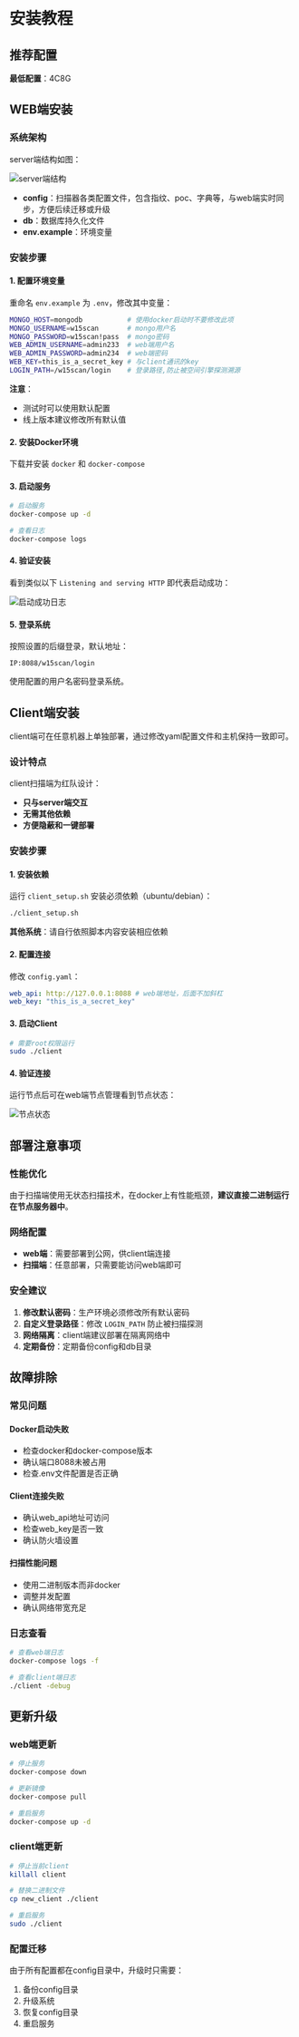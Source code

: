 # 安装教程

## 推荐配置

**最低配置**：4C8G

## WEB端安装

### 系统架构

server端结构如图：

![server端结构](image-placeholder.png)

- **config**：扫描器各类配置文件，包含指纹、poc、字典等，与web端实时同步，方便后续迁移或升级
- **db**：数据库持久化文件
- **env.example**：环境变量

### 安装步骤

#### 1. 配置环境变量

重命名 `env.example` 为 `.env`，修改其中变量：

```bash
MONGO_HOST=mongodb           # 使用docker启动时不要修改此项
MONGO_USERNAME=w15scan       # mongo用户名
MONGO_PASSWORD=w15scan!pass  # mongo密码
WEB_ADMIN_USERNAME=admin233  # web端用户名
WEB_ADMIN_PASSWORD=admin234  # web端密码
WEB_KEY=this_is_a_secret_key # 与client通讯的key
LOGIN_PATH=/w15scan/login    # 登录路径,防止被空间引擎探测溯源
```

**注意**：
- 测试时可以使用默认配置
- 线上版本建议修改所有默认值

#### 2. 安装Docker环境

下载并安装 `docker` 和 `docker-compose`

#### 3. 启动服务

```bash
# 启动服务
docker-compose up -d

# 查看日志
docker-compose logs
```

#### 4. 验证安装

看到类似以下 `Listening and serving HTTP` 即代表启动成功：

![启动成功日志](image-placeholder.png)

#### 5. 登录系统

按照设置的后缀登录，默认地址：

```
IP:8088/w15scan/login
```

使用配置的用户名密码登录系统。

## Client端安装

client端可在任意机器上单独部署，通过修改yaml配置文件和主机保持一致即可。

### 设计特点

client扫描端为红队设计：
- **只与server端交互**
- **无需其他依赖**
- **方便隐蔽和一键部署**

### 安装步骤

#### 1. 安装依赖

运行 `client_setup.sh` 安装必须依赖（ubuntu/debian）：

```bash
./client_setup.sh
```

**其他系统**：请自行依照脚本内容安装相应依赖

#### 2. 配置连接

修改 `config.yaml`：

```yaml
web_api: http://127.0.0.1:8088 # web端地址，后面不加斜杠
web_key: "this_is_a_secret_key"
```

#### 3. 启动Client

```bash
# 需要root权限运行
sudo ./client
```

#### 4. 验证连接

运行节点后可在web端节点管理看到节点状态：

![节点状态](image-placeholder.png)

## 部署注意事项

### 性能优化

由于扫描端使用无状态扫描技术，在docker上有性能瓶颈，**建议直接二进制运行在节点服务器中**。

### 网络配置

- **web端**：需要部署到公网，供client端连接
- **扫描端**：任意部署，只需要能访问web端即可

### 安全建议

1. **修改默认密码**：生产环境必须修改所有默认密码
2. **自定义登录路径**：修改 `LOGIN_PATH` 防止被扫描探测
3. **网络隔离**：client端建议部署在隔离网络中
4. **定期备份**：定期备份config和db目录

## 故障排除

### 常见问题

#### Docker启动失败
- 检查docker和docker-compose版本
- 确认端口8088未被占用
- 检查.env文件配置是否正确

#### Client连接失败
- 确认web_api地址可访问
- 检查web_key是否一致
- 确认防火墙设置

#### 扫描性能问题
- 使用二进制版本而非docker
- 调整并发配置
- 确认网络带宽充足

### 日志查看

```bash
# 查看web端日志
docker-compose logs -f

# 查看client端日志
./client -debug
```

## 更新升级

### web端更新

```bash
# 停止服务
docker-compose down

# 更新镜像
docker-compose pull

# 重启服务
docker-compose up -d
```

### client端更新

```bash
# 停止当前client
killall client

# 替换二进制文件
cp new_client ./client

# 重启服务
sudo ./client
```

### 配置迁移

由于所有配置都在config目录中，升级时只需要：

1. 备份config目录
2. 升级系统
3. 恢复config目录
4. 重启服务 